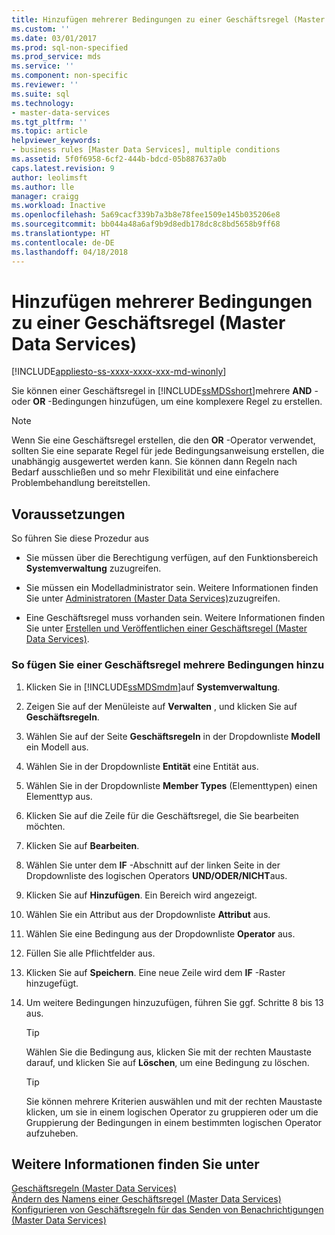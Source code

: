 ```yaml
---
title: Hinzufügen mehrerer Bedingungen zu einer Geschäftsregel (Master Data Services) | Microsoft-Dokumentation
ms.custom: ''
ms.date: 03/01/2017
ms.prod: sql-non-specified
ms.prod_service: mds
ms.service: ''
ms.component: non-specific
ms.reviewer: ''
ms.suite: sql
ms.technology:
- master-data-services
ms.tgt_pltfrm: ''
ms.topic: article
helpviewer_keywords:
- business rules [Master Data Services], multiple conditions
ms.assetid: 5f0f6958-6cf2-444b-bdcd-05b887637a0b
caps.latest.revision: 9
author: leolimsft
ms.author: lle
manager: craigg
ms.workload: Inactive
ms.openlocfilehash: 5a69cacf339b7a3b8e78fee1509e145b035206e8
ms.sourcegitcommit: bb044a48a6af9b9d8edb178dc8c8bd5658b9ff68
ms.translationtype: HT
ms.contentlocale: de-DE
ms.lasthandoff: 04/18/2018
---
```

# <a name="add-multiple-conditions-to-a-business-rule-master-data-services"></a>Hinzufügen mehrerer Bedingungen zu einer Geschäftsregel (Master Data Services)

[!INCLUDE[appliesto-ss-xxxx-xxxx-xxx-md-winonly](../includes/appliesto-ss-xxxx-xxxx-xxx-md-winonly.md)]

  Sie können einer Geschäftsregel in [!INCLUDE[ssMDSshort](../includes/ssmdsshort-md.md)]mehrere **AND** - oder **OR** -Bedingungen hinzufügen, um eine komplexere Regel zu erstellen.  
  
> [!NOTE]  
>  Wenn Sie eine Geschäftsregel erstellen, die den **OR** -Operator verwendet, sollten Sie eine separate Regel für jede Bedingungsanweisung erstellen, die unabhängig ausgewertet werden kann. Sie können dann Regeln nach Bedarf ausschließen und so mehr Flexibilität und eine einfachere Problembehandlung bereitstellen.  
  
## <a name="prerequisites"></a>Voraussetzungen  
 So führen Sie diese Prozedur aus  
  
-   Sie müssen über die Berechtigung verfügen, auf den Funktionsbereich **Systemverwaltung** zuzugreifen.  
  
-   Sie müssen ein Modelladministrator sein. Weitere Informationen finden Sie unter [Administratoren &#40;Master Data Services&#41;](../master-data-services/administrators-master-data-services.md)zuzugreifen.  
  
-   Eine Geschäftsregel muss vorhanden sein. Weitere Informationen finden Sie unter [Erstellen und Veröffentlichen einer Geschäftsregel &#40;Master Data Services&#41;](../master-data-services/create-and-publish-a-business-rule-master-data-services.md).  
  
### <a name="to-add-multiple-conditions-to-a-business-rule"></a>So fügen Sie einer Geschäftsregel mehrere Bedingungen hinzu  
  
1.  Klicken Sie in [!INCLUDE[ssMDSmdm](../includes/ssmdsmdm-md.md)]auf **Systemverwaltung**.  
  
2.  Zeigen Sie auf der Menüleiste auf **Verwalten** , und klicken Sie auf **Geschäftsregeln**.  
  
3.  Wählen Sie auf der Seite **Geschäftsregeln** in der Dropdownliste **Modell** ein Modell aus.  
  
4.  Wählen Sie in der Dropdownliste **Entität** eine Entität aus.  
  
5.  Wählen Sie in der Dropdownliste **Member Types** (Elementtypen) einen Elementtyp aus.  
  
6.  Klicken Sie auf die Zeile für die Geschäftsregel, die Sie bearbeiten möchten.  
  
7.  Klicken Sie auf **Bearbeiten**.  
  
8.  Wählen Sie unter dem **IF** -Abschnitt auf der linken Seite in der Dropdownliste des logischen Operators **UND/ODER/NICHT**aus.  
  
9. Klicken Sie auf **Hinzufügen**. Ein Bereich wird angezeigt.  
  
10. Wählen Sie ein Attribut aus der Dropdownliste **Attribut** aus.  
  
11. Wählen Sie eine Bedingung aus der Dropdownliste **Operator** aus.  
  
12. Füllen Sie alle Pflichtfelder aus.  
  
13. Klicken Sie auf **Speichern**. Eine neue Zeile wird dem **IF** -Raster hinzugefügt.  
  
14. Um weitere Bedingungen hinzuzufügen, führen Sie ggf. Schritte 8 bis 13 aus.  
  
    > [!TIP]  
    >  Wählen Sie die Bedingung aus, klicken Sie mit der rechten Maustaste darauf, und klicken Sie auf **Löschen**, um eine Bedingung zu löschen.  
  
    > [!TIP]  
    >  Sie können mehrere Kriterien auswählen und mit der rechten Maustaste klicken, um sie in einem logischen Operator zu gruppieren oder um die Gruppierung der Bedingungen in einem bestimmten logischen Operator aufzuheben.  
  
## <a name="see-also"></a>Weitere Informationen finden Sie unter  
 [Geschäftsregeln &#40;Master Data Services&#41;](../master-data-services/business-rules-master-data-services.md)   
 [Ändern des Namens einer Geschäftsregel &#40;Master Data Services&#41;](../master-data-services/change-a-business-rule-name-master-data-services.md)   
 [Konfigurieren von Geschäftsregeln für das Senden von Benachrichtigungen &#40;Master Data Services&#41;](../master-data-services/configure-business-rules-to-send-notifications-master-data-services.md)  
  
  
